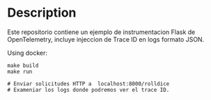 
# Description

Este repositorio contiene un ejemplo de instrumentacion Flask de OpenTelemetry, incluye injeccion de Trace ID en logs formato JSON.

Using docker:
```
make build
make run

# Enviar solicitudes HTTP a  localhost:8000/rolldice
# Exameniar los logs donde podremos ver el trace ID.
```


